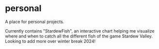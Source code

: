# personal
A place for personal projects.

Currently contains "StardewFish", an interactive chart helping me visualize where and when to catch all the different fish of the game Stardew Valley.
Looking to add more over winter break 2024!
